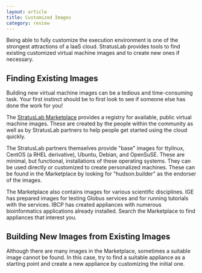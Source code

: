 ```yaml
---
layout: article
title: Customized Images
category: review
---
```


Being able to fully customize the execution environment is one of the
strongest attractions of a IaaS cloud.  StratusLab provides tools to
find existing customized virtual machine images and to create new ones
if necessary.


Finding Existing Images
-----------------------

Building new virtual machine images can be a tedious and
time-consuming task.  Your first instinct should be to first look to
see if someone else has done the work for you!

The [StratusLab Marketplace](https://marketplace.stratuslab.eu/)
provides a registry for available, public virtual machine images.
These are created by the people within the community as well as by
StratusLab partners to help people get started using the cloud
quickly.

The StratusLab partners themselves provide "base" images for ttylinux,
CentOS (a RHEL derivative), Ubuntu, Debian, and OpenSuSE.  These are
minimal, but functional, installations of these operating systems.
They can be used directly or customized to create personalized
machines.  These can be found in the Marketplace by looking for
"hudson.builder" as the endorser of the images.

The Marketplace also contains images for various scientific
disciplines.  IGE has prepared images for testing Globus services and
for running tutorials with the services.  IBCP has created appliances
with numerous bioinformatics applications already installed.  Search
the Marketplace to find appliances that interest you. 


Building New Images from Existing Images
----------------------------------------

Although there are many images in the Marketplace, sometimes a
suitable image cannot be found.  In this case, try to find a suitable
appliance as a starting point and create a new appliance by
customizing the initial one.

StratusLab provides the `stratus-create-image` command to automate the
production of a new image based on an existing one.  This takes three
inputs: 

* The Marketplace identifier of the starting image,
* A list of additional packages to install, and 
* A script to configuring the image. 

In addition, some information about the new information will be
required--such as a description, the author, and the author's email
address.

As an example, let's use the StratusLab Ubuntu base image, adding an
Apache web server, and customizing the home page.  To do this, we will
need to add the "apache2" and "chkconfig" packages to the image.  We
will also need to run a script that modifies the server's home page. 

First, create a script `setup-ubuntu.sh` that contains the following
commands: 

```bash
#!/bin/bash 

#
# Workaround to ensure old networking information isn't cached
#
rm -f /lib/udev/rules.d/*net-gen*
rm -f /etc/udev/rules.d/*net.rules

#
# Modify the web server's home page.
#
cat > /var/www/index.html <<EOF
<html><body><p>Cloudy Weather Expected</p></body></html>
EOF
```

This will modify the server's home page.  When we eventually start the
modified image, we can use this to ensure that the modifications have
been correctly made.

Now use the `stratus-create-image` command to create the new image:

```bash
$ stratus-create-image \
  -s setup-ubuntu.sh \
  -a apache2,chkconfig \
  --type m1.xlarge \
  --comment "ubuntu create image test" \
  --author "Joe Builder" \
  --author-email builder@example.org \
  HZTKYZgX7XzSokCHMB60lS0wsiv
```

Note that the necessary packages are included and the configuration
script has been referenced.  In addition, information about the author
and the new image has been provided.  The argument is the Marketplace
identifier of the image to start with; in this case, it is a base
Ubuntu image. 

**Warning**: Be sure to provide a correct email address.  The results
of the process will be sent to that address!

Running this command will produce output like the following:

```
 :::::::::::::::::::::::::::::
 :: Starting image creation ::
 :::::::::::::::::::::::::::::
 :: Checking that base image exists
 :: Retrieving image manifest
 :: Starting base image
  [WARNING] Image availability check is disabled.

 :::::::::::::::::::::::::
 :: Starting machine(s) ::
 :::::::::::::::::::::::::
 :: Starting 1 machine
 :: Machine 1 (vm ID: 1655)
 Public ip: 134.158.75.239
 :: Done!
 :: Waiting for machine to boot
.............
 :: Waiting for machine network to start
....
 :: Check if we can connect to the machine
 :: Executing user prerecipe
 :: Installing user packages
 :: Executing user recipe
 :: Executing user scripts
Connection to 134.158.75.239 closed.

 ::::::::::::::::::::::::::::::::::::::::
 :: Finished building image increment. ::
 ::::::::::::::::::::::::::::::::::::::::

 ::::::::::::::::::::::::::::::::::::::::::::::::::::::::::::::::::::::::
 :: Please check builder@example.org for new image ID and instruction. ::
 ::::::::::::::::::::::::::::::::::::::::::::::::::::::::::::::::::::::::
 :: Shutting down machine
```

At this point if you check the running machines, you'll see something
like this: 

```
temp> stratus-describe-instance 
id   state     vcpu memory    cpu% host/ip                  name
1655 Epilog    4    0         0    vm-239.lal.stratuslab.eu creator: 2012-12-04T07:58:25Z
```

For a normal machine, the "Epilog" state flashes by very quickly
because it just deletes the virtual machine's resources.  In this case
however, the "Epilog" process actually saves the modified image to a
new volume in the persistent disk service.  Because these are
generally multi-gigabyte files, this process can take several
minutes.

At the end of the "Epilog" process, an email will be sent to the user
with a subject like "New image created IOeo3R5qEdCas5j_r1HxVne3JMk".
The body of the email contains:

* The location of the created image,
* The identifier of the created image, and 
* A draft metadata entry for the new image.

There will also be a temporary entry created in the Marketplace to
allow private testing of the image after creation.  You can search for
the image identifier to find the metadata entry. 

You can also find the created disk by searching the persistent disk
service: 

```bash
$ stratus-describe-volumes 
:: DISK 410b7fb4-973b-4b6d-82a7-e637a5103f4d
   count: 0
   tag: 
   owner: builder
   identifier: IOeo3R5qEdCas5j_r1HxVne3JMk
   size: 6
```

Now we will try to deploy the new machine and verify that the web
service responds.  Ubuntu takes several minutes to go through the full
boot process and to start the web service, so a little patience is
required. 

```bash
$ stratus-run-instance --type c1.medium IOeo3R5qEdCas5j_r1HxVne3JMk 

 :::::::::::::::::::::::::
 :: Starting machine(s) ::
 :::::::::::::::::::::::::
 :: Starting 1 machine
 :: Machine 1 (vm ID: 1657)
 Public ip: 134.158.75.58
 :: Done!

$ # after waiting a few minutes...

$ curl http://vm-58.lal.stratuslab.eu/ 
<html><body><p>Cloudy Weather Expected</p></body></html>
```

After testing the image, you'll need to take a few more steps to make
the image accessible for more than 2 days or to make it public.

To make the image public, the contents will need to be copied to a
public server.  Mount the define on a VM and copy the contents to a
suitable location.  (A future version will allow you to expose the
disk contents directly without copying them.)  For a private disk, you
do not need to make any copies.

In both cases, modify the draft image metadata, especially providing a
longer validity period for the image.  A resonable value is 6 months.
Sign the metadata with `stratus-sign-metadata` and upload it to the
Marketplace with `stratus-upload-metadata` or via the web interface. 


Building Images from Scratch
----------------------------

Sometimes a suitable starting image cannot be found and building an
image from scratch is required.  Usually it is easiest to build new
images with desktop virtualization solutions.  The results must be
converted to a format suitable for KVM.

Generating an image from scratch can be tedious and there are lots of
pitfalls along the way.  Keep in mind the following points:

* Images must support the StratusLab contextualization scheme
* Unsure DHCP network configuration (and turn off udev persistent
  net rules)
* All private information (keys, passwords, etc.) must be removed
* Remote access must only be via SSH, not password
* Activate firewall blocking all unused ports
* Minimize installed software and services

As there are many places to run into problems, you're advised to
contact the [StratusLab support](mailto:support@stratuslab.eu) before
starting.
